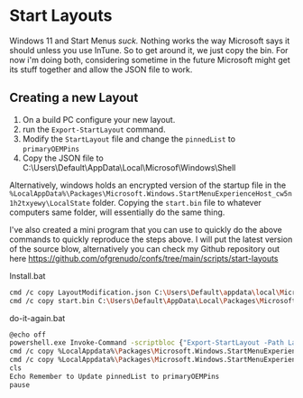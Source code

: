 # Start Layouts
Windows 11 and Start Menus *suck.* Nothing works the way Microsoft says it should unless you use InTune. So to get around it, we just copy the bin. For now i'm doing both, considering sometime in the future Microsoft might get its stuff together and allow the JSON file to work.



## Creating a new Layout
1. On a build PC configure your new layout.
2. run the ```Export-StartLayout``` command.
3. Modify the `StartLayout` file and change the `pinnedList` to `primaryOEMPins`
4. Copy the JSON file to C:\Users\Default\AppData\Local\Microsof\Windows\Shell

Alternatively, windows holds an encrypted version of the startup file in the `%LocalAppData%\Packages\Microsoft.Windows.StartMenuExperienceHost_cw5n1h2txyewy\LocalState` folder. Copying the `start.bin` file to whatever computers same folder, will essentially do the same thing.

I've also created a mini program that you can use to quickly do the above commands to quickly reproduce the steps above. I will put the latest version of the source blow, alternatively you can check my Github repository out here https://github.com/ofgrenudo/confs/tree/main/scripts/start-layouts

Install.bat
```bash
cmd /c copy LayoutModification.json C:\Users\Default\appdata\local\Microsoft\Windows\Shell\LayoutModification.json /y 
cmd /c copy start.bin C:\Users\Default\AppData\Local\Packages\Microsoft.Windows.StartMenuExperienceHost_cw5n1h2txyewy\LocalState
```

do-it-again.bat
```bash
@echo off
powershell.exe Invoke-Command -scriptbloc {"Export-StartLayout -Path LayoutModifications.json"}
cmd /c copy %LocalAppdata%\Packages\Microsoft.Windows.StartMenuExperienceHost_cw5n1h2txyewy\LocalState\start.bin start.bin /y
cmd /c copy %LocalAppdata%\Packages\Microsoft.Windows.StartMenuExperienceHost_cw5n1h2txyewy\LocalState\start2.bin start.bin /y
cls
Echo Remember to Update pinnedList to primaryOEMPins
pause
```



